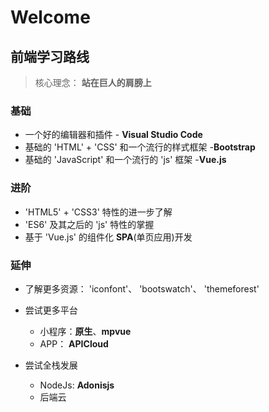 <h1>Welcome

  
  
  ## 前端学习路线

> 核心理念： **站在巨人的肩膀上**

### 基础
- 一个好的编辑器和插件 - **Visual Studio Code**  
- 基础的 'HTML' + 'CSS' 和一个流行的样式框架 -**Bootstrap**  
- 基础的 'JavaScript' 和一个流行的 'js' 框架 -**Vue.js**  

### 进阶
- 'HTML5' + 'CSS3' 特性的进一步了解  
- 'ES6' 及其之后的 'js' 特性的掌握  
- 基于 'Vue.js' 的组件化 **SPA**(单页应用)开发  

### 延伸
- 了解更多资源： 'iconfont'、 'bootswatch'、 'themeforest'   
- 尝试更多平台  
  - 小程序：**原生**、**mpvue**  
  - APP： **APICloud**  

- 尝试全栈发展  
  - NodeJs: **Adonisjs**  
  - 后端云
